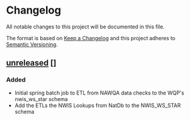 # Changelog
All notable changes to this project will be documented in this file.

The format is based on [Keep a Changelog](http://keepachangelog.com/en/1.0.0/)
and this project adheres to [Semantic Versioning](http://semver.org/spec/v2.0.0.html).

## [unreleased] []

### Added
-   Initial spring batch job to ETL from NAWQA data checks to the WQP's nwis_ws_star schema
-   Add the ETLs the NWIS Lookups from NatDb to the NWIS_WS_STAR schema

[unreleased]: https://github.com/NWQMC/etl-nwis-from-cloud/master